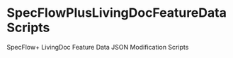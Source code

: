 # SpecFlowPlusLivingDocFeatureDataScripts
SpecFlow+ LivingDoc Feature Data JSON Modification Scripts
